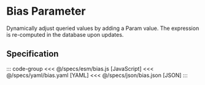 <script setup>
  import { reset } from '@uwdata/vgplot';
  reset();
</script>

# Bias Parameter

Dynamically adjust queried values by adding a Param value.
The expression is re-computed in the database upon updates.

<Example spec="/specs/yaml/bias.yaml" />

## Specification

::: code-group
<<< @/specs/esm/bias.js [JavaScript]
<<< @/specs/yaml/bias.yaml [YAML]
<<< @/specs/json/bias.json [JSON]
:::

